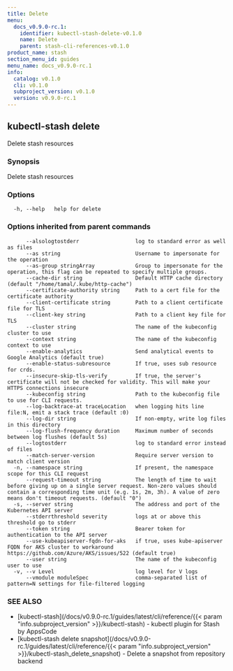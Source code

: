 ```yaml
---
title: Delete
menu:
  docs_v0.9.0-rc.1:
    identifier: kubectl-stash-delete-v0.1.0
    name: Delete
    parent: stash-cli-references-v0.1.0
product_name: stash
section_menu_id: guides
menu_name: docs_v0.9.0-rc.1
info:
  catalog: v0.1.0
  cli: v0.1.0
  subproject_version: v0.1.0
  version: v0.9.0-rc.1
---
```


## kubectl-stash delete

Delete stash resources

### Synopsis

Delete stash resources

### Options

```
  -h, --help   help for delete
```

### Options inherited from parent commands

```
      --alsologtostderr                  log to standard error as well as files
      --as string                        Username to impersonate for the operation
      --as-group stringArray             Group to impersonate for the operation, this flag can be repeated to specify multiple groups.
      --cache-dir string                 Default HTTP cache directory (default "/home/tamal/.kube/http-cache")
      --certificate-authority string     Path to a cert file for the certificate authority
      --client-certificate string        Path to a client certificate file for TLS
      --client-key string                Path to a client key file for TLS
      --cluster string                   The name of the kubeconfig cluster to use
      --context string                   The name of the kubeconfig context to use
      --enable-analytics                 Send analytical events to Google Analytics (default true)
      --enable-status-subresource        If true, uses sub resource for crds.
      --insecure-skip-tls-verify         If true, the server's certificate will not be checked for validity. This will make your HTTPS connections insecure
      --kubeconfig string                Path to the kubeconfig file to use for CLI requests.
      --log-backtrace-at traceLocation   when logging hits line file:N, emit a stack trace (default :0)
      --log-dir string                   If non-empty, write log files in this directory
      --log-flush-frequency duration     Maximum number of seconds between log flushes (default 5s)
      --logtostderr                      log to standard error instead of files
      --match-server-version             Require server version to match client version
  -n, --namespace string                 If present, the namespace scope for this CLI request
      --request-timeout string           The length of time to wait before giving up on a single server request. Non-zero values should contain a corresponding time unit (e.g. 1s, 2m, 3h). A value of zero means don't timeout requests. (default "0")
  -s, --server string                    The address and port of the Kubernetes API server
      --stderrthreshold severity         logs at or above this threshold go to stderr
      --token string                     Bearer token for authentication to the API server
      --use-kubeapiserver-fqdn-for-aks   if true, uses kube-apiserver FQDN for AKS cluster to workaround https://github.com/Azure/AKS/issues/522 (default true)
      --user string                      The name of the kubeconfig user to use
  -v, --v Level                          log level for V logs
      --vmodule moduleSpec               comma-separated list of pattern=N settings for file-filtered logging
```

### SEE ALSO

* [kubectl-stash](/docs/v0.9.0-rc.1/guides/latest/cli/reference/{{< param "info.subproject_version" >}}/kubectl-stash)	 - kubectl plugin for Stash by AppsCode
* [kubectl-stash delete snapshot](/docs/v0.9.0-rc.1/guides/latest/cli/reference/{{< param "info.subproject_version" >}}/kubectl-stash_delete_snapshot)	 - Delete a snapshot from repository backend

